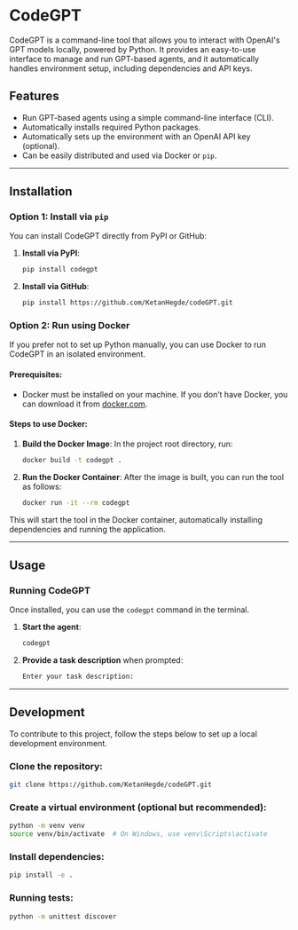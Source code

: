 # CodeGPT

CodeGPT is a command-line tool that allows you to interact with OpenAI's GPT models locally, powered by Python. It provides an easy-to-use interface to manage and run GPT-based agents, and it automatically handles environment setup, including dependencies and API keys.

## Features

- Run GPT-based agents using a simple command-line interface (CLI).
- Automatically installs required Python packages.
- Automatically sets up the environment with an OpenAI API key (optional).
- Can be easily distributed and used via Docker or `pip`.

---

## Installation

### **Option 1: Install via `pip`**

You can install CodeGPT directly from PyPI or GitHub:

1. **Install via PyPI**:

   ```bash
   pip install codegpt
   ```

2. **Install via GitHub**:
   ```bash
   pip install https://github.com/KetanHegde/codeGPT.git
   ```

### **Option 2: Run using Docker**

If you prefer not to set up Python manually, you can use Docker to run CodeGPT in an isolated environment.

#### Prerequisites:

- Docker must be installed on your machine. If you don’t have Docker, you can download it from [docker.com](https://www.docker.com/).

#### Steps to use Docker:

1. **Build the Docker Image**:
   In the project root directory, run:

   ```bash
   docker build -t codegpt .
   ```

2. **Run the Docker Container**:
   After the image is built, you can run the tool as follows:
   ```bash
   docker run -it --rm codegpt
   ```

This will start the tool in the Docker container, automatically installing dependencies and running the application.

---

## Usage

### Running CodeGPT

Once installed, you can use the `codegpt` command in the terminal.

1. **Start the agent**:

   ```bash
   codegpt
   ```

2. **Provide a task description** when prompted:
   ```bash
   Enter your task description:
   ```

---

## Development

To contribute to this project, follow the steps below to set up a local development environment.

### Clone the repository:

```bash
git clone https://github.com/KetanHegde/codeGPT.git
```

### Create a virtual environment (optional but recommended):

```bash
python -m venv venv
source venv/bin/activate  # On Windows, use venv\Scripts\activate
```

### Install dependencies:

```bash
pip install -e .
```

### Running tests:

```bash
python -m unittest discover
```
